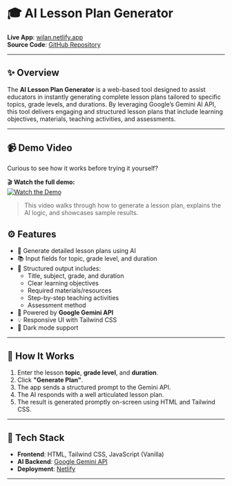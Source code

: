 # 🎓 AI Lesson Plan Generator

**Live App**: [wilan.netlify.app](https://wilan.netlify.app)  
**Source Code**: [GitHub Repository](https://github.com/mutaganzwa-desire/ai_lesson_plan_generator_app)

---

## ✨ Overview

The **AI Lesson Plan Generator** is a web-based tool designed to assist educators in instantly generating complete lesson plans tailored to specific topics, grade levels, and durations. By leveraging Google’s Gemini AI API, this tool delivers engaging and structured lesson plans that include learning objectives, materials, teaching activities, and assessments.

---

## 📹 Demo Video

Curious to see how it works before trying it yourself?

🎬 **Watch the full demo:**  
[![Watch the Demo](https://img.youtube.com/vi/dQw4w9WgXcQ/0.jpg)](https://youtu.be/uXghkcwItMk)

> This video walks through how to generate a lesson plan, explains the AI logic, and showcases sample results.


## ⚙️ Features

- 🎯 Generate detailed lesson plans using AI
- 📚 Input fields for topic, grade level, and duration
- 🧩 Structured output includes:
  - Title, subject, grade, and duration
  - Clear learning objectives
  - Required materials/resources
  - Step-by-step teaching activities
  - Assessment method
- 🧠 Powered by **Google Gemini API**
- 💡 Responsive UI with Tailwind CSS
- 🌙 Dark mode support

---

## 🚀 How It Works

1. Enter the lesson **topic**, **grade level**, and **duration**.
2. Click **"Generate Plan"**.
3. The app sends a structured prompt to the Gemini API.
4. The AI responds with a well articulated lesson plan.
5. The result is generated promptly on-screen using HTML and Tailwind CSS.

---

## 🧰 Tech Stack

- **Frontend**: HTML, Tailwind CSS, JavaScript (Vanilla)
- **AI Backend**: [Google Gemini API](https://ai.google.dev/)
- **Deployment**: [Netlify](https://netlify.app/)

---
